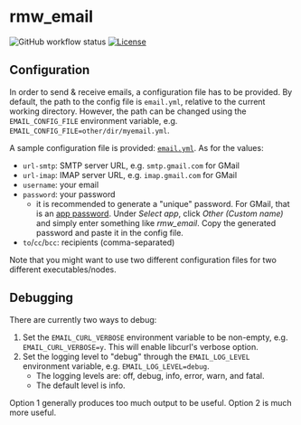 # rmw_email

![GitHub workflow status](https://github.com/christophebedard/rmw_email/workflows/Test/badge.svg)
[![License](https://img.shields.io/github/license/christophebedard/rmw_email)](https://github.com/christophebedard/rmw_email/blob/master/LICENSE)

## Configuration

In order to send & receive emails, a configuration file has to be provided.
By default, the path to the config file is `email.yml`, relative to the current working directory.
However, the path can be changed using the `EMAIL_CONFIG_FILE` environment variable, e.g. `EMAIL_CONFIG_FILE=other/dir/myemail.yml`.

A sample configuration file is provided: [`email.yml`](./email/email.yml).
As for the values:

   * `url-smtp`: SMTP server URL, e.g. `smtp.gmail.com` for GMail
   * `url-imap`: IMAP server URL, e.g. `imap.gmail.com` for GMail
   * `username`: your email
   * `password`: your password
      * it is recommended to generate a "unique" password. For GMail, that is an [app password](https://myaccount.google.com/apppasswords). Under *Select app*, click *Other (Custom name)* and simply enter something like *rmw_email*. Copy the generated password and paste it in the config file.
   * `to`/`cc`/`bcc`: recipients (comma-separated)

Note that you might want to use two different configuration files for two different executables/nodes.

## Debugging

There are currently two ways to debug:

1. Set the `EMAIL_CURL_VERBOSE` environment variable to be non-empty, e.g. `EMAIL_CURL_VERBOSE=y`. This will enable libcurl's verbose option.
1. Set the logging level to "debug" through the `EMAIL_LOG_LEVEL` environment variable, e.g. `EMAIL_LOG_LEVEL=debug`.
   * The logging levels are: off, debug, info, error, warn, and fatal.
   * The default level is info.

Option 1 generally produces too much output to be useful.
Option 2 is much more useful.
